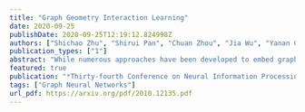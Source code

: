 ```yaml
---
title: "Graph Geometry Interaction Learning"
date: 2020-09-25
publishDate: 2020-09-25T12:19:12.824998Z
authors: ["Shichao Zhu", "Shirui Pan", "Chuan Zhou", "Jia Wu", "Yanan Cao", "Bin Wang"]
publication_types: ["1"]
abstract: "While numerous approaches have been developed to embed graphs into either Euclidean or hyperbolic spaces, they do not fully utilize the information available in graphs, or lack the flexibility to model intrinsic complex graph geometry. To utilize the strength of both Euclidean and hyperbolic geometries, we develop a novel Geometry Interaction Learning (GIL) method for graphs, a well-suited and efficient alternative for learning abundant geometric properties in graph. GIL captures a more informative internal structural features with low dimensions while maintaining conformal invariance of each space. Furthermore, our method endows each node the freedom to determine the importance of each geometry space via a flexible dual feature interaction learning and probability assembling mechanism. Promising experimental results are presented for five benchmark datasets on node classification and link prediction tasks."
featured: true
publication: "*Thirty-fourth Conference on Neural Information Processing Systems, NeurIPS-20*"
tags: ["Graph Neural Networks"]
url_pdf: https://arxiv.org/pdf/2010.12135.pdf
---
```


